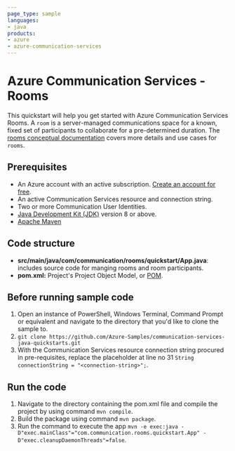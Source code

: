 ```yaml
---
page_type: sample
languages:
- java
products:
- azure
- azure-communication-services
---
```


# Azure Communication Services - Rooms

This quickstart will help you get started with Azure Communication Services Rooms. A `room` is a server-managed communications space for a known, fixed set of participants to collaborate for a pre-determined duration. The [rooms conceptual documentation](https://docs.microsoft.com/azure/communication-services/concepts/rooms/room-concept) covers more details and use cases for `rooms`.

## Prerequisites

- An Azure account with an active subscription. [Create an account for free](https://azure.microsoft.com/free/?WT.mc_id=A261C142F).
- An active Communication Services resource and connection string.
- Two or more Communication User Identities.
- [Java Development Kit (JDK)](/java/azure/jdk/?view=azure-java-stable&preserve-view=true) version 8 or above.
- [Apache Maven](https://maven.apache.org/download.cgi)

## Code structure

- **src/main/java/com/communication/rooms/quickstart/App.java**: includes source code for manging rooms and room participants.
- **pom.xml:** Project's Project Object Model, or [POM](https://maven.apache.org/guides/introduction/introduction-to-the-pom.html).

## Before running sample code

1. Open an instance of PowerShell, Windows Terminal, Command Prompt or equivalent and navigate to the directory that you'd like to clone the sample to.
1. `git clone https://github.com/Azure-Samples/communication-services-java-quickstarts.git`
1. With the Communication Services resource connection string procured in pre-requisites, replace the placeholder at line no 31
    ```String connectionString = "<connection-string>";```.

## Run the code

1. Navigate to the directory containing the pom.xml file and compile the project by using command `mvn compile`.
2. Build the package using command `mvn package`.
3. Run the command to execute the app `mvn -e exec:java -D"exec.mainClass"="com.communication.rooms.quickstart.App" -D"exec.cleanupDaemonThreads"=false`.
